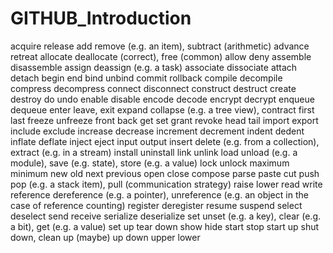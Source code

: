 # GITHUB_Introduction

acquire	release
add	remove (e.g. an item), subtract (arithmetic)
advance	retreat
allocate	deallocate (correct), free (common)
allow	deny
assemble	disassemble
assign	deassign (e.g. a task)
associate	dissociate
attach	detach
begin	end
bind	unbind
commit	rollback
compile	decompile
compress	decompress
connect	disconnect
construct	destruct
create	destroy
do	undo
enable	disable
encode	decode
encrypt	decrypt
enqueue	dequeue
enter	leave, exit
expand	collapse (e.g. a tree view), contract
first	last
freeze	unfreeze
front	back
get	set
grant	revoke
head	tail
import	export
include	exclude
increase	decrease
increment	decrement
indent	dedent
inflate	deflate
inject	eject
input	output
insert	delete (e.g. from a collection), extract (e.g. in a stream)
install	uninstall
link	unlink
load	unload (e.g. a module), save (e.g. state), store (e.g. a value)
lock	unlock
maximum	minimum
new	old
next	previous
open	close
compose	parse
paste	cut
push	pop (e.g. a stack item), pull (communication strategy)
raise	lower
read	write
reference	dereference (e.g. a pointer), unreference (e.g. an object in the case of reference counting)
register	deregister
resume	suspend
select	deselect
send	receive
serialize	deserialize
set	unset (e.g. a key), clear (e.g. a bit), get (e.g. a value)
set up	tear down
show	hide
start	stop
start up	shut down, clean up (maybe)
up	down
upper	lower

